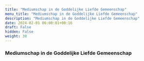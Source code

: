```yaml
---
title: "Mediumschap in de Goddelijke Liefde Gemeenschap"
menu_title: "Mediumschap in de Goddelijke Liefde Gemeenschap"
description: "Mediumschap in de Goddelijke Liefde Gemeenschap"
date: 2024-02-01 06:00:01+00:16
draft: False
hidden: False
weight: 30
---
```

### Mediumschap in de Goddelijke Liefde Gemeenschap
